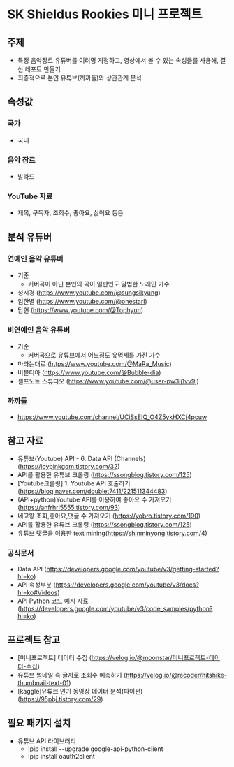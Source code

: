 # SK Shieldus Rookies 미니 프로젝트


## 주제 
* 특정 음악장르 유튜버를 여려명 지정하고, 영상에서 볼 수 있는 속성들를 사용해, 결산 레포트 만들기
* 최종적으로 본인 유튜브(까까들)와 상관관계 분석

## 속성값

### 국가
- 국내

### 음악 장르
- 발라드

### YouTube 자료
- 제목, 구독자, 조회수, 좋아요, 싫어요 등등

## 분석 유튜버

### 연예인 음악 유튜버
 - 기준
   - 커버곡이 아닌 본인의 곡이 일반인도 알법한 노래인 가수
 - 성시경 (https://www.youtube.com/@sungsikyung)
 - 임한별 (https://www.youtube.com/@onestarl)
 - 탑현 (https://www.youtube.com/@Tophyun)

### 비연예인 음악 유튜버
 - 기준
   - 커버곡으로 유튜브에서 어느정도 유명세를 가진 가수
 - 마라는대로 (https://www.youtube.com/@MaRa_Music)
 - 버블디아 (https://www.youtube.com/@Bubble-dia)
 - 셀프노트 스튜디오 (https://www.youtube.com/@user-pw3lj1vv9j)

### 까까들
- https://www.youtube.com/channel/UCiSsEIQ_O4Z5ykHXCj4pcuw
 
## 참고 자료
- 유튜브(Youtube) API - 6. Data API (Channels) (https://joypinkgom.tistory.com/32)
- API를 활용한 유튜브 크롤링 (https://ssongblog.tistory.com/125) 
- [Youtube크롤링] 1. Youtube API 호출하기 (https://blog.naver.com/doublet7411/221511344483) 
- (API+python)Youtube API를 이용하여 좋아요 수 가져오기 (https://anfrhrl5555.tistory.com/93)
- 네고왕 조회,좋아요,댓글 수 가져오기 (https://yobro.tistory.com/190)
- API를 활용한 유튜브 크롤링 (https://ssongblog.tistory.com/125)
- 유튜브 댓글을 이용한 text mining(https://shinminyong.tistory.com/4)

### 공식문서
- Data API (https://developers.google.com/youtube/v3/getting-started?hl=ko)
- API 속성부분 (https://developers.google.com/youtube/v3/docs?hl=ko#Videos)
- API Python 코드 예시 자료 (https://developers.google.com/youtube/v3/code_samples/python?hl=ko)

## 프로젝트 참고 
 - [미니프로젝트] 데이터 수집 (https://velog.io/@moonstar/미니프로젝트-데이터-수집)
 - 유튜브 썸네일 속 글자로 조회수 예측하기 (https://velog.io/@recoder/hitshike-thumbnail-text-01)
 - [kaggle]유튜브 인기 동영상 데이터 분석(파이썬) (https://95pbj.tistory.com/29)

## 필요 패키지 설치
- 유튜브 API 라이브러리
  - !pip install --upgrade google-api-python-client
  - !pip install oauth2client
